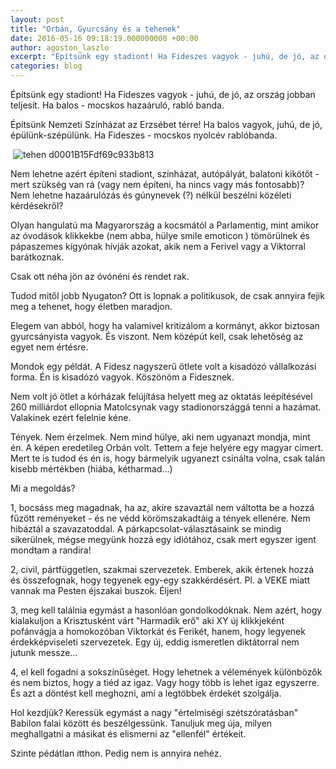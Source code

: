 ```yaml
---
layout: post
title: "Orbán, Gyurcsány és a tehenek"
date: 2016-05-16 09:18:19.000000000 +00:00
author: agoston_laszlo
excerpt: "Építsünk egy stadiont! Ha Fideszes vagyok - juhú, de jó, az ország jobban teljesít. Ha balos - mocskos hazaáruló, rabló banda. Építsünk Nemzeti Színházat az Erzsébet térre! Ha balos vagyok, juhú, de jó, épülünk-szépülünk. Ha Fideszes - mocskos nyolcév rablóbanda."
categories: blog
---
```

<p>Építsünk egy stadiont! Ha Fideszes vagyok - juhú, de jó, az ország jobban teljesít. Ha balos - mocskos hazaáruló, rabló banda.</p>
<p>Építsünk Nemzeti Színházat az Erzsébet térre! Ha balos vagyok, juhú, de jó, épülünk-szépülünk. Ha Fideszes - mocskos nyolcév rablóbanda.</p>
<p>&nbsp;<img src="http://agostonlaszlo.hu/images/cikkek/tehen-d0001B15Fdf69c933b813.jpg" alt="tehen d0001B15Fdf69c933b813" /></p>
<p>Nem lehetne azért építeni stadiont, színházat, autópályát, balatoni kikötőt - mert szükség van rá (vagy nem építeni, ha nincs vagy más fontosabb)? Nem lehetne hazaárulózás és gúnynevek (?) nélkül beszélni közéleti kérdésekről?</p>

<p>Olyan hangulatú ma Magyarország a kocsmától a Parlamentig, mint amikor az óvodások klikkekbe (nem abba, hülye smile emoticon ) tömörülnek és pápaszemes kígyónak hívják azokat, akik nem a Ferivel vagy a Viktorral barátkoznak.</p>
<p>Csak ott néha jön az óvónéni és rendet rak.</p>
<p>Tudod mitől jobb Nyugaton? Ott is lopnak a politikusok, de csak annyira fejik meg a tehenet, hogy életben maradjon.</p>
<p>Elegem van abból, hogy ha valamivel kritizálom a kormányt, akkor biztosan gyurcsányista vagyok. És viszont. Nem középút kell, csak lehetőség az egyet nem értésre.</p>
<p>Mondok egy példát. A Fidesz nagyszerű ötlete volt a kisadózó vállalkozási forma. Én is kisadózó vagyok. Köszönöm a Fidesznek.</p>
<p>Nem volt jó ötlet a kórházak felújítása helyett meg az oktatás leépítésével 260 milliárdot ellopnia Matolcsynak vagy stadionországgá tenni a hazámat. Valakinek ezért felelnie kéne.</p>
<p>Tények. Nem érzelmek. Nem mind hülye, aki nem ugyanazt mondja, mint én. A képen eredetileg Orbán volt. Tettem a feje helyére egy magyar címert. Mert te is tudod és én is, hogy bármelyik ugyanezt csinálta volna, csak talán kisebb mértékben (hiába, kétharmad...)</p>
<p>Mi a megoldás?</p>
<p>1, bocsáss meg magadnak, ha az, akire szavaztál nem váltotta be a hozzá fűzött reményeket - és ne védd körömszakadtáig a tények ellenére. Nem hibáztál a szavazatoddal. A párkapcsolat-választásaink se mindig sikerülnek, mégse megyünk hozzá egy idiótához, csak mert egyszer igent mondtam a randira!</p>
<p>2, civil, pártfüggetlen, szakmai szervezetek. Emberek, akik értenek hozzá és összefognak, hogy tegyenek egy-egy szakkérdésért. Pl. a VEKE miatt vannak ma Pesten éjszakai buszok. Éljen!</p>
<p>3, meg kell találnia egymást a hasonlóan gondolkodóknak. Nem azért, hogy kialakuljon a Krisztusként várt "Harmadik erő" aki XY új klikkjeként pofánvágja a homokozóban Viktorkát és Ferikét, hanem, hogy legyenek érdekképviseleti szervezetek. Egy új, eddig ismeretlen diktátorral nem jutunk messze...</p>
<p>4, el kell fogadni a sokszínűséget. Hogy lehetnek a vélemények különbözők és nem biztos, hogy a tiéd az igaz. Vagy hogy több is lehet igaz egyszerre. És azt a döntést kell meghozni, ami a legtöbbek érdekét szolgálja.</p>
<p>Hol kezdjük? Keressük egymást a nagy "értelmiségi szétszóratásban" Babilon falai között és beszélgessünk. Tanuljuk meg úja, milyen meghallgatni a másikat és elismerni az "ellenfél" értékeit.</p>
<p>Szinte pédátlan itthon. Pedig nem is annyira nehéz.</p>
